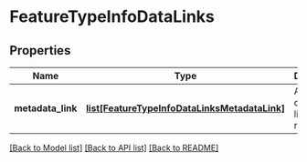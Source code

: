 # FeatureTypeInfoDataLinks

## Properties
Name | Type | Description | Notes
------------ | ------------- | ------------- | -------------
**metadata_link** | [**list[FeatureTypeInfoDataLinksMetadataLink]**](FeatureTypeInfoDataLinksMetadataLink.md) | A collection of data links for the resource. | [optional] 

[[Back to Model list]](../README.md#documentation-for-models) [[Back to API list]](../README.md#documentation-for-api-endpoints) [[Back to README]](../README.md)


